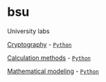 # bsu
University labs

[Cryptography](https://github.com/dimafurs1337/bsu/tree/master/cryptography) - [`Python`](https://github.com/dimafurs1337/bsu/search?l=python)

[Calculation methods](https://github.com/dimafurs1337/bsu/tree/master/calculation%20methods) - [`Python`](https://github.com/dimafurs1337/bsu/search?l=python)

[Mathematical modeling](https://github.com/dimafurs1337/bsu/tree/master/mathematical%20modeling) - [`Python`](https://github.com/dimafurs1337/bsu/search?l=python)
